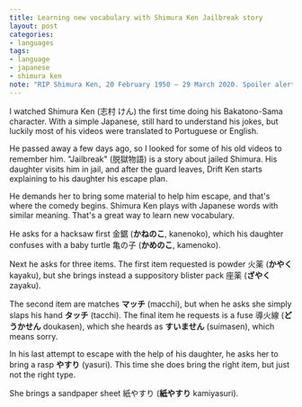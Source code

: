 ```yaml
---
title: Learning new vocabulary with Shimura Ken Jailbreak story
layout: post
categories:
- languages
tags:
- language
- japanese
- shimura ken
note: "RIP Shimura Ken, 20 February 1950 – 29 March 2020. Spoiler alert for the Jailbreak story 脱獄物語."
---
```


I watched Shimura Ken (志村 けん) the first time doing his Bakatono-Sama character. With
a simple Japanese, still hard to understand his jokes, but luckily most of his videos were
translated to Portuguese or English.

He passed away a few days ago, so I looked for some of his old videos to remember him.
"Jailbreak" (脱獄物語) is a story about jailed Shimura. His daughter visits him in jail,
and after the guard leaves, Drift Ken starts explaining to his daughter his escape plan.

He demands her to bring some material to help him escape, and that's where the comedy
begins. Shimura Ken plays with Japanese words with similar meaning. That's a great way
to learn new vocabulary.

He asks for a hacksaw first 金鋸 (**かねのこ**, kanenoko), which his daughter confuses with a
baby turtle 亀の子 (**かめのこ**, kamenoko).

Next he asks for three items. The first item requested is powder 火薬 (**かやく** kayaku),
but she brings instead a  suppository blister pack 座薬 (**ざやく** zayaku).  

The second item are matches **マッチ** (macchi), but when he asks she simply slaps his hand
**タッチ** (tacchi). The final item he requests is a fuse 導火線 (**どうかせん** doukasen),
which she heards as **すいません** (suimasen), which means sorry.

In his last attempt to escape with the help of his daughter, he asks her to bring
a rasp **やすり** (yasuri). This time she does bring the right item, but just not
the right type.

She brings a sandpaper sheet 紙やすり (**紙やすり** kamiyasuri).
